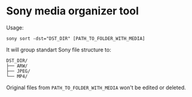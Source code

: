 # Sony media organizer tool

Usage:

```
sony sort -dst="DST_DIR" [PATH_TO_FOLDER_WITH_MEDIA]
```

It will group standart Sony file structure to: 

```
DST_DIR/
├── ARW/
├── JPEG/
└── MP4/
```

Original files from `PATH_TO_FOLDER_WITH_MEDIA` won't be edited or deleted.

